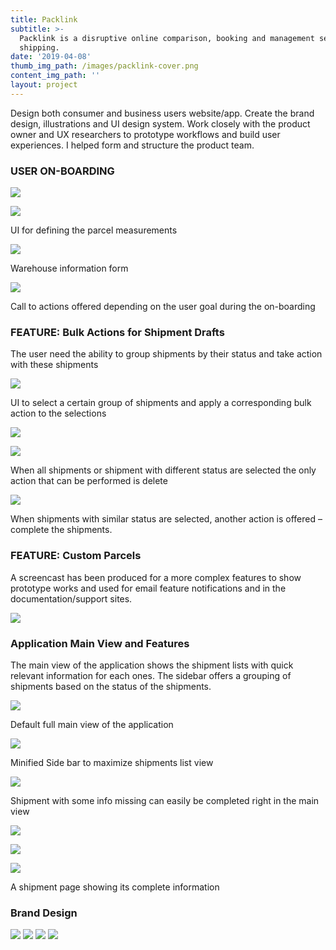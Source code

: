 ```yaml
---
title: Packlink
subtitle: >-
  Packlink is a disruptive online comparison, booking and management service for
  shipping.
date: '2019-04-08'
thumb_img_path: /images/packlink-cover.png
content_img_path: ''
layout: project
---
```



Design both consumer and business users website/app. Create the brand design, illustrations and UI design system. Work closely with the product owner and UX researchers to prototype workflows and build user experiences. I helped form and structure the product team.

### USER ON-BOARDING

![](/images/02_PRO--New-Features--On-boarding--Parcel-Pre-filled--Tooltip.png)

![](/images/03_PRO--New-Features--On-boarding--Parcel-Pre-filled.png)

UI for defining the parcel measurements



![](/images/05_PRO--New-Features--On-boarding--Warehouse-ShortForm.png)

Warehouse information form



![](/images/04_PRO--New-Features--On-boarding--Ready-to-Ship.png)

Call to actions offered depending on the user goal during the on-boarding



### FEATURE: Bulk Actions for Shipment Drafts

The user need the ability to group shipments by their status and take action with these shipments

![](/images/00_PRO--Easy-Complete--Draft--Sub-Status--PopOver.png)

UI to select a certain group of shipments and apply a corresponding bulk action to the selections

![](/images/01_PRO--Easy-Complete--Draft--Selected-All.png)

![](/images/02_PRO--Easy-Complete--Draft--Selected-Mix-Status.png)

When all shipments or shipment with different status are selected the only action that can be performed is delete


![](/images/03_PRO--Easy-Complete--Draft--Selected-Ready-to-Process.png)

When shipments with similar status are selected, another action is offered – complete the shipments.

### FEATURE: Custom Parcels

A screencast has been produced for a more complex features to show prototype works and used for email feature notifications and in the documentation/support sites.

![](/images/custom-parcel-ES.gif)


### Application Main View and Features

The main view of the application shows the shipment lists with quick relevant information for each ones. The sidebar offers a grouping of shipments based on the status of the shipments.

![](/images/00_PRO--Easy-Complete--Main-View.png)

Default full main view of the application



![](/images/01_PRO--Easy-Complete--Main-View-Folded.png)

Minified Side bar to maximize shipments list view



![](/images/08_PRO--Easy-Complete--Main-View--Multiple-Items-popOver.png)

Shipment with some info missing can easily be completed right in the main view

![](/images/07_PRO--Easy-Complete--Main-View--Multiple-Items-02.png)

![](/images/05_PRO--Easy-Complete--Main-View--Multi-Parcel-PopOver.png)

![](/images/12_PRO--Shipment-Details.png)

A shipment page showing its complete information

### Brand Design

![](/images/packlink-brand-01.png)
![](/images/packlink-brand-02.png)
![](/images/packlink-brand-03.png)
![](/images/packlink-brand-04.png)

